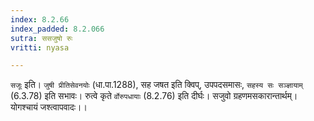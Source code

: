 ```yaml
---
index: 8.2.66
index_padded: 8.2.066
sutra: ससजुषो रुः
vritti: nyasa

---
```

`सजूः` इति। `जुषी प्रीतिसेवनयोः` (धा.पा.1288), सह जषत इति क्विप्, उपपदसमासः, `सहस्य सः सञ्ज्ञायाम्` (6.3.78) इति सभावः। रुत्वे कृते `र्वोरुपधायाः` (8.2.76) इति दीर्घः। सजुवो ग्रहणमसकारान्तार्थम्। योगश्चायं जश्त्वापवादः।।